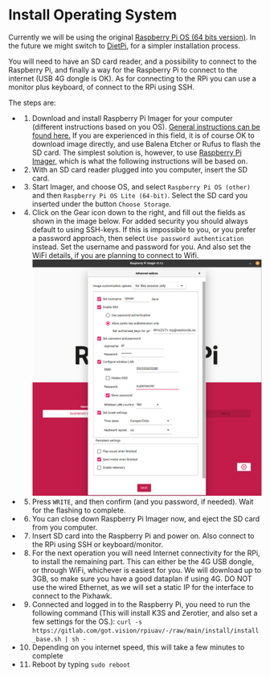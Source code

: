 # Install Operating System
Currently we will be using the original [Raspberry Pi OS (64 bits version)](https://www.raspberrypi.com/software/). In the future we might switch to [DietPi](https://dietpi.com/), for a simpler installation process.

You will need to have an SD card reader, and a possibility to connect to the Raspberry Pi, and finally a way for the Raspberry Pi to connect to the internet (USB 4G dongle is OK). As for connecting to the RPi you can use a monitor plus keyboard, of connect to the RPi using SSH.

The steps are:
- 1. Download and install Raspberry Pi Imager for your computer (different instructions based on you OS). [General instructions can be found here.](https://www.raspberrypi.com/software/) If you are experienced in this field, it is of course OK to download image directly, and use Balena Etcher or Rufus to flash the SD card. The simplest solution is, however, to use [Raspberry Pi Imager](https://www.raspberrypi.com/software/), which is what the following instructions will be based on.

- 2. With an SD card reader plugged into you computer, insert the SD card.

- 3. Start Imager, and choose OS, and select `Raspberry Pi OS (other)` and then `Raspberry Pi OS Lite (64-bit)`. Select the SD card you inserted under the button `Choose Storage`.

- 4. Click on the Gear icon down to the right, and fill out the fields as shown in the image below. For added security you should always default to using SSH-keys. If this is impossible to you, or you prefer a password approach, then select `Use password authentication` instead. Set the username and password for you. And also set the WiFi details, if you are planning to connect to Wifi.
![](media/install_os.png)

- 5. Press `WRITE`, and then confirm (and you password, if needed). Wait for the flashing to complete.

- 6. You can close down Raspberry Pi Imager now, and eject the SD card from you computer.

- 7. Insert SD card into the Raspberry Pi and power on. Also connect to the RPi using SSH or keyboard/monitor.

- 8. For the next operation you will need Internet connectivity for the RPi, to install the remaining part. This can either be the 4G USB dongle, or through WiFi, whichever is easiest for you. We will download up to 3GB, so make sure you have a good dataplan if using 4G. DO NOT use the wired Ethernet, as we will set a static IP for the interface to connect to the Pixhawk.

- 9. Connected and logged in to the Raspberry Pi, you need to run the following command (This will install K3S and Zerotier, and also set a few settings for the OS.): `curl -s https://gitlab.com/got.vision/rpiuav/-/raw/main/install/install_base.sh | sh -`

- 10. Depending on you internet speed, this will take a few minutes to complete

- 11. Reboot by typing `sudo reboot`